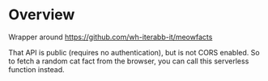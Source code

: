 # Overview

Wrapper around https://github.com/wh-iterabb-it/meowfacts

That API is public (requires no authentication), but is not CORS enabled. So to fetch a random cat fact from the browser, you can call this serverless function instead.